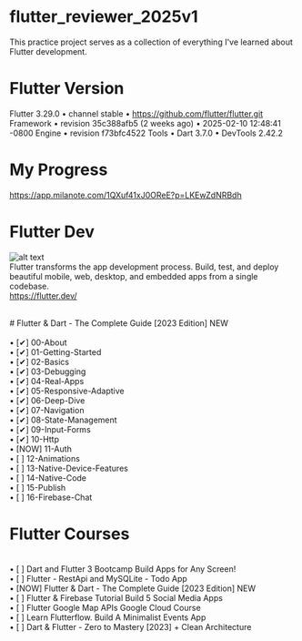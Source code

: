 # flutter_reviewer_2025v1
 This practice project serves as a collection of everything I've learned about Flutter development.

# Flutter Version
Flutter 3.29.0 • channel stable • https://github.com/flutter/flutter.git
Framework • revision 35c388afb5 (2 weeks ago) • 2025-02-10 12:48:41 -0800
Engine • revision f73bfc4522
Tools • Dart 3.7.0 • DevTools 2.42.2


# My Progress 
https://app.milanote.com/1QXuf41xJ0OReE?p=LKEwZdNRBdh

#  Flutter Dev
![alt text](https://miro.medium.com/v2/resize:fit:3840/1*-XHpdhmBoEU-K3pSPWTX3g.png) <br />
Flutter transforms the app development process. Build, test, and deploy beautiful mobile, web, desktop, and embedded apps from a single codebase.<br />
https://flutter.dev/ 

<br />
# Flutter & Dart - The Complete Guide [2023 Edition] NEW <br />
<br />•	[✔] 00-About
<br />•	[✔] 01-Getting-Started
<br />•	[✔] 02-Basics
<br />•	[✔] 03-Debugging
<br />•	[✔] 04-Real-Apps
<br />•	[✔] 05-Responsive-Adaptive
<br />•	[✔] 06-Deep-Dive
<br />•	[✔] 07-Navigation
<br />•	[✔] 08-State-Management
<br />•	[✔] 09-Input-Forms
<br />•	[✔] 10-Http
<br />•	[NOW] 11-Auth
<br />•	[ ] 12-Animations
<br />•	[ ] 13-Native-Device-Features
<br />•	[ ] 14-Native-Code
<br />•	[ ] 15-Publish
<br />•	[ ] 16-Firebase-Chat
<br />

# Flutter Courses
<br />•	[ ] Dart and Flutter 3 Bootcamp Build Apps for Any Screen!
<br />•	[ ] Flutter - RestApi and MySQLite - Todo App
<br />•	[NOW] Flutter & Dart - The Complete Guide [2023 Edition] NEW
<br />•	[ ] Flutter & Firebase Tutorial Build 5 Social Media Apps
<br />•	[ ] Flutter Google Map APIs Google Cloud Course
<br />•	[ ] Learn Flutterflow. Build A Minimalist Events App
<br />•	[ ] Dart & Flutter - Zero to Mastery [2023] + Clean Architecture

